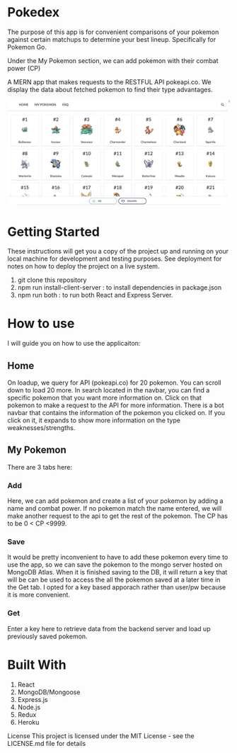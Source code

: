 # Pokedex
The purpose of this app is for convenient comparisons of your pokemon against certain matchups to determine your best lineup. Specifically for Pokemon Go.

Under the My Pokemon section, we can add pokemon with their combat power (CP)

A MERN app that makes requests to the RESTFUL API pokeapi.co. We display the data about fetched pokemon to find their type advantages.

![](client/src/assets/gif/pokemonGif.gif)

# Getting Started
These instructions will get you a copy of the project up and running on your local machine for development and testing purposes. See deployment for notes on how to deploy the project on a live system.

1. git clone this repository
2. npm run install-client-server : to install dependencies in package.json
3. npm run both : to run both React and Express Server.

# How to use

I will guide you on how to use the applicaiton:

## Home
On loadup, we query for API (pokeapi.co) for 20 pokemon. You can scroll down to load 20 more. In search located in the navbar, you can find a specific pokemon that you want more information on. Click on that pokemon to make a request to the API for more information. There is a bot navbar that contains the information of the pokemon you clicked on. If you click on it, it expands to show more information on the type weaknesses/strengths.

## My Pokemon
There are 3 tabs here:
### Add
Here, we can add pokemon and create a list of your pokemon by adding a name and combat power. If no pokemon match the name entered, we will make another request to the api to get the rest of the pokemon.
The CP has to be 0 < CP <9999.
### Save
It would be pretty inconvenient to have to add these pokemon every time to use the app, so we can save the pokemon to the mongo server hosted on MongoDB Atlas. When it is finished saving to the DB, it will return a key that will be can be used to access the all the pokemon saved at a later time in the Get tab. I opted for a key based apporach rather than user/pw because it is more convenient.
### Get
Enter a key here to retrieve data from the backend server and load up previously saved pokemon.

# Built With
1. React
2. MongoDB/Mongoose
3. Express.js
4. Node.js
5. Redux
6. Heroku

License
This project is licensed under the MIT License - see the LICENSE.md file for details
